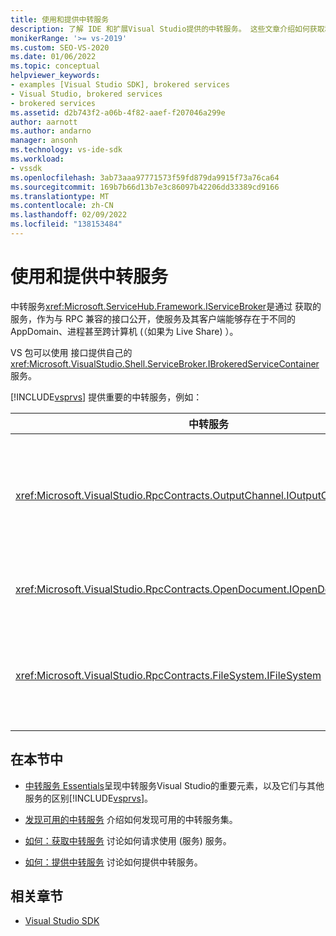 ```yaml
---
title: 使用和提供中转服务
description: 了解 IDE 和扩展Visual Studio提供的中转服务。 这些文章介绍如何获取和提供中转服务。
monikerRange: '>= vs-2019'
ms.custom: SEO-VS-2020
ms.date: 01/06/2022
ms.topic: conceptual
helpviewer_keywords:
- examples [Visual Studio SDK], brokered services
- Visual Studio, brokered services
- brokered services
ms.assetid: d2b743f2-a06b-4f82-aaef-f207046a299e
author: aarnott
ms.author: andarno
manager: ansonh
ms.technology: vs-ide-sdk
ms.workload:
- vssdk
ms.openlocfilehash: 3ab73aaa97771573f59fd879da9915f73a76ca64
ms.sourcegitcommit: 169b7b66d13b7e3c86097b42206dd33389cd9166
ms.translationtype: MT
ms.contentlocale: zh-CN
ms.lasthandoff: 02/09/2022
ms.locfileid: "138153484"
---
```

# <a name="using-and-providing-brokered-services"></a>使用和提供中转服务

中转服务<xref:Microsoft.ServiceHub.Framework.IServiceBroker>是通过 获取的服务，作为与 RPC 兼容的接口公开，使服务及其客户端能够存在于不同的 AppDomain、进程甚至跨计算机 (（如果为 Live Share) ）。

VS 包可以使用 接口提供自己的 <xref:Microsoft.VisualStudio.Shell.ServiceBroker.IBrokeredServiceContainer> 服务。

[!INCLUDE[vsprvs](../code-quality/includes/vsprvs_md.md)] 提供重要的中转服务，例如：

|中转服务|说明|
|-----------------|-----------------|
|<xref:Microsoft.VisualStudio.RpcContracts.OutputChannel.IOutputChannelStore>|允许将文本流式处理到输出窗口。
|<xref:Microsoft.VisualStudio.RpcContracts.OpenDocument.IOpenDocumentService>|允许打开文档。
|<xref:Microsoft.VisualStudio.RpcContracts.FileSystem.IFileSystem>|允许访问本地或远程文件系统。

## <a name="in-this-section"></a>在本节中
- [中转服务 Essentials](internals/brokered-service-essentials.md)呈现中转服务Visual Studio的重要元素，以及它们与其他服务的区别[!INCLUDE[vsprvs](../code-quality/includes/vsprvs_md.md)]。

- [发现可用的中转服务](internals/discover-available-brokered-services.md) 介绍如何发现可用的中转服务集。

- [如何：获取中转服务](how-to-consume-brokered-service.md) 讨论如何请求使用 (服务) 服务。

- [如何：提供中转服务](how-to-provide-brokered-service.md) 讨论如何提供中转服务。

## <a name="related-sections"></a>相关章节
- [Visual Studio SDK](visual-studio-sdk.md)
